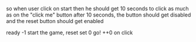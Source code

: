 so when user click on
start
then he should get 10 seconds to click as much as on the "click me" button
after 10 seconds, the button should get disabled and the reset button should get enabled

ready -1 start the game, reset
set 0
go!  ++0 on click